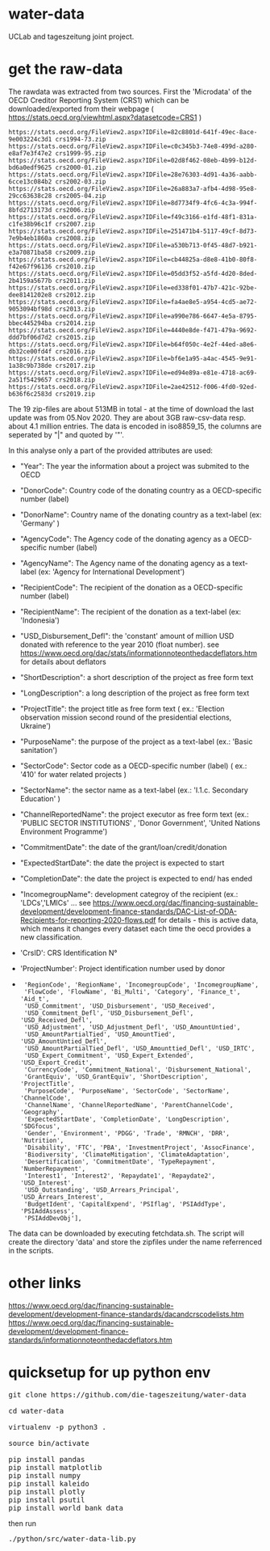 # water-data
UCLab and tageszeitung joint project.
# get the raw-data

The rawdata was extracted from two sources. First the 'Microdata' of the OECD Creditor Reporting System (CRS1) which can be downloaded/exported from their webpage ( https://stats.oecd.org/viewhtml.aspx?datasetcode=CRS1 )

    https://stats.oecd.org/FileView2.aspx?IDFile=82c8801d-641f-49ec-8ace-9e003224c3d1 crs1994-73.zip
    https://stats.oecd.org/FileView2.aspx?IDFile=c0c345b3-74e8-499d-a280-e8af7e3f47e2 crs1999-95.zip
    https://stats.oecd.org/FileView2.aspx?IDFile=02d8f462-08eb-4b99-b12d-bd6a0edf9625 crs2000-01.zip
    https://stats.oecd.org/FileView2.aspx?IDFile=28e76303-4d91-4a36-aabb-6cce13c084b2 crs2002-03.zip
    https://stats.oecd.org/FileView2.aspx?IDFile=26a883a7-afb4-4d98-95e8-29cc63638c28 crs2005-04.zip
    https://stats.oecd.org/FileView2.aspx?IDFile=8d7734f9-4fc6-4c3a-994f-8bfd2713173d crs2006.zip
    https://stats.oecd.org/FileView2.aspx?IDFile=f49c3166-e1fd-48f1-831a-c1fe38b96c1f crs2007.zip
    https://stats.oecd.org/FileView2.aspx?IDFile=251471b4-5117-49cf-8d73-7e9b4eb1860a crs2008.zip
    https://stats.oecd.org/FileView2.aspx?IDFile=a530b713-0f45-48d7-b921-e3a70871ba58 crs2009.zip
    https://stats.oecd.org/FileView2.aspx?IDFile=cb44825a-d8e8-41b0-80f8-f42e67f96136 crs2010.zip
    https://stats.oecd.org/FileView2.aspx?IDFile=05dd3f52-a5fd-4d20-8ded-2b4159a5677b crs2011.zip
    https://stats.oecd.org/FileView2.aspx?IDFile=ed338f01-47b7-421c-92be-dee8141202e8 crs2012.zip
    https://stats.oecd.org/FileView2.aspx?IDFile=fa4ae8e5-a954-4cd5-ae72-9053094bf98d crs2013.zip
    https://stats.oecd.org/FileView2.aspx?IDFile=a990e786-6647-4e5a-8795-bbec445294ba crs2014.zip
    https://stats.oecd.org/FileView2.aspx?IDFile=4440e8de-f471-479a-9692-ddd7bf06d7d2 crs2015.zip
    https://stats.oecd.org/FileView2.aspx?IDFile=b64f050c-4e2f-44ed-a8e6-db32ce00fd4f crs2016.zip
    https://stats.oecd.org/FileView2.aspx?IDFile=bf6e1a95-a4ac-4545-9e91-1a38c9b738de crs2017.zip
    https://stats.oecd.org/FileView2.aspx?IDFile=ed94e89a-e81e-4718-ac69-2a51f5429657 crs2018.zip
    https://stats.oecd.org/FileView2.aspx?IDFile=2ae42512-f006-4fd0-92ed-b636f6c2583d crs2019.zip

The 19 zip-files are about 513MB in total - at the time of download the last update was from 05.Nov 2020. They are about 3GB raw-csv-data resp. about 4.1 million entries. The data is encoded in iso8859_15, the columns are seperated by "|" and quoted by '"'.

In this analyse only a part of the provided attributes are used:

* "Year": The year the information about a project was submited to the OECD
* "DonorCode": Country code of the donating country as a OECD-specific number (label)
* "DonorName": Country name of the donating country as a text-label (ex: 'Germany' )
* "AgencyCode": The Agency code of the donating agency as a OECD-specific number (label)
* "AgencyName": The Agency name of the donating agency as a text-label (ex: 'Agency for International Development')
* "RecipientCode": The recipient of the donation as a OECD-specific number (label)
* "RecipientName": The recipient of the donation as a text-label (ex: 'Indonesia')
* "USD_Disbursement_Defl": the 'constant' amount of million USD donated with reference to the year 2010 (float number). see https://www.oecd.org/dac/stats/informationnoteonthedacdeflators.htm for details about deflators
* "ShortDescription": a short description of the project as free form text
* "LongDescription": a long description of the project as free form text
* "ProjectTitle": the project title as free form text ( ex.: 'Election observation mission second round of the presidential elections, Ukraine')
* "PurposeName": the purpose of the project as a text-label (ex.: 'Basic sanitation')
* "SectorCode": Sector code as a OECD-specific number (label) ( ex.: '410' for water related projects )
* "SectorName": the sector name as a text-label (ex.: 'I.1.c. Secondary Education' )
* "ChannelReportedName": the project executor as free form text (ex.: 'PUBLIC SECTOR INSTITUTIONS' , 'Donor Government', 'United Nations Environment Programme')
* "CommitmentDate": the date of the grant/loan/credit/donation
* "ExpectedStartDate": the date the project is expected to start
* "CompletionDate": the date the project is expected to end/ has ended
* "IncomegroupName": development categroy of the recipient (ex.: 'LDCs','LMICs' ... see  https://www.oecd.org/dac/financing-sustainable-development/development-finance-standards/DAC-List-of-ODA-Recipients-for-reporting-2020-flows.pdf for details - this is active data, which means it changes every dataset each time the oecd provides a new classification.


* 'CrsID': CRS Identification N°
* 'ProjectNumber': Project identification number used by donor
* 
       'RegionCode', 'RegionName', 'IncomegroupCode', 'IncomegroupName',
       'FlowCode', 'FlowName', 'Bi_Multi', 'Category', 'Finance_t', 'Aid_t',
       'USD_Commitment', 'USD_Disbursement', 'USD_Received',
       'USD_Commitment_Defl', 'USD_Disbursement_Defl', 'USD_Received_Defl',
       'USD_Adjustment', 'USD_Adjustment_Defl', 'USD_AmountUntied',
       'USD_AmountPartialTied', 'USD_AmountTied', 'USD_AmountUntied_Defl',
       'USD_AmountPartialTied_Defl', 'USD_Amounttied_Defl', 'USD_IRTC',
       'USD_Expert_Commitment', 'USD_Expert_Extended', 'USD_Export_Credit',
       'CurrencyCode', 'Commitment_National', 'Disbursement_National',
       'GrantEquiv', 'USD_GrantEquiv', 'ShortDescription', 'ProjectTitle',
       'PurposeCode', 'PurposeName', 'SectorCode', 'SectorName', 'ChannelCode',
       'ChannelName', 'ChannelReportedName', 'ParentChannelCode', 'Geography',
       'ExpectedStartDate', 'CompletionDate', 'LongDescription', 'SDGfocus',
       'Gender', 'Environment', 'PDGG', 'Trade', 'RMNCH', 'DRR', 'Nutrition',
       'Disability', 'FTC', 'PBA', 'InvestmentProject', 'AssocFinance',
       'Biodiversity', 'ClimateMitigation', 'ClimateAdaptation',
       'Desertification', 'CommitmentDate', 'TypeRepayment', 'NumberRepayment',
       'Interest1', 'Interest2', 'Repaydate1', 'Repaydate2', 'USD_Interest',
       'USD_Outstanding', 'USD_Arrears_Principal', 'USD_Arrears_Interest',
       'BudgetIdent', 'CapitalExpend', 'PSIflag', 'PSIAddType', 'PSIAddAssess',
       'PSIAddDevObj'],

The data can be downloaded by executing fetchdata.sh. The script will create the directory 'data' and store the zipfiles under the name referrenced in the scripts.

# other links
https://www.oecd.org/dac/financing-sustainable-development/development-finance-standards/dacandcrscodelists.htm
https://www.oecd.org/dac/financing-sustainable-development/development-finance-standards/informationnoteonthedacdeflators.htm

# quicksetup for up python env

<pre>
git clone https://github.com/die-tageszeitung/water-data

cd water-data

virtualenv -p python3 .

source bin/activate

pip install pandas
pip install matplotlib
pip install numpy
pip install kaleido
pip install plotly
pip install psutil
pip install world_bank_data
</pre>

then run

<pre>
./python/src/water-data-lib.py
</pre>
